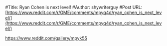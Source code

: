 #Title: Ryan Cohen is next level!
#Author: shywriterguy
#Post URL: [https://www.reddit.com/r/GME/comments/mpyq4d/ryan_cohen_is_next_level/](https://www.reddit.com/r/GME/comments/mpyq4d/ryan_cohen_is_next_level/)


https://www.reddit.com/gallery/mpyk55